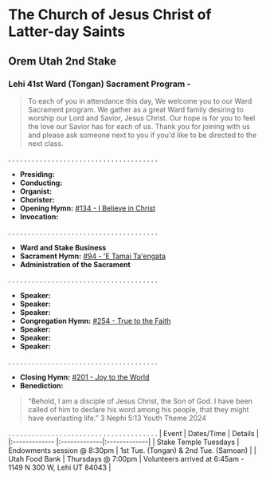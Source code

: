 # The Church of Jesus Christ of Latter-day Saints
## Orem Utah 2nd Stake
### Lehi 41st Ward (Tongan) Sacrament Program - 
> To each of you in attendance this day, We welcome you to our Ward Sacrament program. We gather as a great Ward family desiring to worship our Lord and Savior, Jesus Christ. Our hope is for you to feel the love our Savior has for each of us. Thank you for joining with us and please ask someone next to you if you'd like to be directed to the next class. 


. . . . . . . . . . . . . . . . . . . . . . . . . . . . . . . . . . . . . . 
* __Presiding:__  
* __Conducting:__  
* __Organist:__  
* __Chorister:__  
* __Opening Hymn:__ [#134 - I Believe in Christ](https://media.ldscdn.org/pdf/music/hymns/2001-01-1340-i-believe-in-christ-eng.pdf?download=true)
* __Invocation:__  


. . . . . . . . . . . . . . . . . . . . . . . . . . . . . . . . . . . . . . 
* __Ward and Stake Business__
* __Sacrament Hymn:__ [#94 - ʻE Tamai Taʻengata](https://media.ldscdn.org/pdf/music/hymns-tongan/1994-01-0940-o-god-the-eternal-father-ton.pdf?download=true)
* __Administration of the Sacrament__


. . . . . . . . . . . . . . . . . . . . . . . . . . . . . . . . . . . . . . 
* __Speaker:__ 
* __Speaker:__  
* __Speaker:__  
* __Congregation Hymn:__ [#254 - True to the Faith ](https://media.ldscdn.org/pdf/music/hymns/2001-01-2540-true-to-the-faith-eng.pdf?download=true)
* __Speaker:__  
* __Speaker:__  
* __Speaker:__ 


. . . . . . . . . . . . . . . . . . . . . . . . . . . . . . . . . . . . . . 
* __Closing Hymn:__ [#201 - Joy to the World ](https://media.ldscdn.org/pdf/music/hymns/2001-01-2010-joy-to-the-world-eng.pdf?download=true)
* __Benediction:__  

> “Behold, I am a disciple of Jesus Christ, the Son of God. I have been called of him to declare his word among his people, that they might have everlasting life.”
> 3 Nephi 5:13
> Youth Theme 2024

. . . . . . . . . . . . . . . . . . . . . . . . . . . . . . . . . . . . . . 
| Event | Dates/Time | Details  |
|:------------- |:-------------|:-------------|
| Stake Temple Tuesdays | Endowments session @ 8:30pm | 1st Tue. (Tongan) & 2nd Tue. (Samoan) |
| Utah Food Bank | Thursdays @ 7:00pm | Volunteers arrived at 6:45am - 1149 N 300 W, Lehi UT 84043  |

